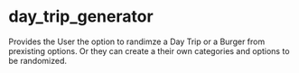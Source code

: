 # day_trip_generator

Provides the User the option to randimze a Day Trip or a Burger from prexisting options. Or they can create a their own categories and options to be randomized.
